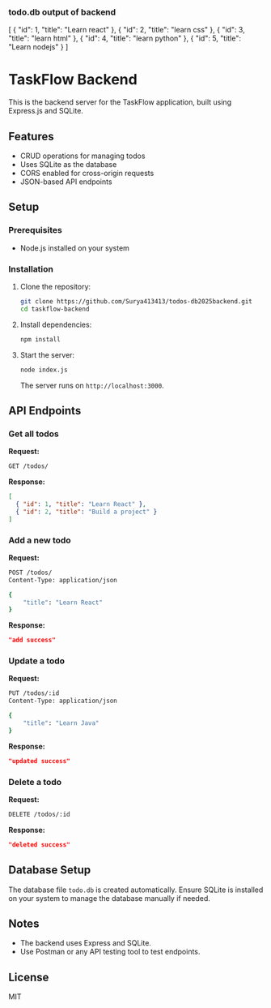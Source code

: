 ### todo.db output of backend
[
  {
    "id": 1,
    "title": "Learn react"
  },
  {
    "id": 2,
    "title": "learn css"
  },
  {
    "id": 3,
    "title": "learn html"
  },
  {
    "id": 4,
    "title": "learn python"
  },
  {
    "id": 5,
    "title": "Learn nodejs"
  }
]

# TaskFlow Backend

This is the backend server for the TaskFlow application, built using Express.js and SQLite.

## Features
- CRUD operations for managing todos
- Uses SQLite as the database
- CORS enabled for cross-origin requests
- JSON-based API endpoints

## Setup

### Prerequisites
- Node.js installed on your system

### Installation
1. Clone the repository:
   ```sh
   git clone https://github.com/Surya413413/todos-db2025backend.git
   cd taskflow-backend
   ```
2. Install dependencies:
   ```sh
   npm install
   ```
3. Start the server:
   ```sh
   node index.js
   ```
   The server runs on `http://localhost:3000`.

## API Endpoints

### Get all todos
**Request:**
```sh
GET /todos/
```
**Response:**
```json
[
  { "id": 1, "title": "Learn React" },
  { "id": 2, "title": "Build a project" }
]
```

### Add a new todo
**Request:**
```sh
POST /todos/
Content-Type: application/json

{
    "title": "Learn React"
}
```
**Response:**
```json
"add success"
```

### Update a todo
**Request:**
```sh
PUT /todos/:id
Content-Type: application/json

{
    "title": "Learn Java"
}
```
**Response:**
```json
"updated success"
```

### Delete a todo
**Request:**
```sh
DELETE /todos/:id
```
**Response:**
```json
"deleted success"
```

## Database Setup
The database file `todo.db` is created automatically. Ensure SQLite is installed on your system to manage the database manually if needed.

## Notes
- The backend uses Express and SQLite.
- Use Postman or any API testing tool to test endpoints.

## License
MIT


